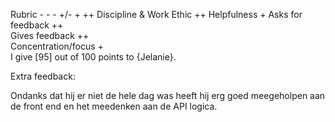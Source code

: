 
Rubric	- -	-	+/-	+	++
Discipline & Work Ethic ++
Helpfulness +
Asks for feedback ++					
Gives feedback ++				
Concentration/focus	+			
I give [95] out of 100 points to {Jelanie}.

Extra feedback:

Ondanks dat hij er niet de hele dag was heeft hij erg goed meegeholpen aan de front end en het meedenken aan de API logica.